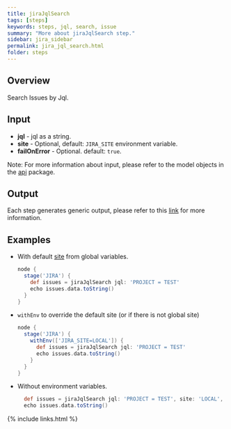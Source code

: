 ```yaml
---
title: jiraJqlSearch
tags: [steps]
keywords: steps, jql, search, issue
summary: "More about jiraJqlSearch step."
sidebar: jira_sidebar
permalink: jira_jql_search.html
folder: steps
---
```


## Overview

Search Issues by Jql.

## Input

* **jql** - jql as a string.
* **site** - Optional, default: `JIRA_SITE` environment variable.
* **failOnError** - Optional. default: `true`.

Note: For more information about input, please refer to the model objects in the [api](https://github.com/jenkinsci/jira-steps-plugin/tree/master/src/main/java/org/thoughtslive/jenkins/plugins/jira/api) package.

## Output

Each step generates generic output, please refer to this [link](config.html#common-response--error-handling) for more information.

## Examples

* With default [site](config#environment-variables) from global variables.

  ```groovy
  node {
    stage('JIRA') {
      def issues = jiraJqlSearch jql: 'PROJECT = TEST'
      echo issues.data.toString()
    }
  }
  ```
* `withEnv` to override the default site (or if there is not global site)

  ```groovy
  node {
    stage('JIRA') {
      withEnv(['JIRA_SITE=LOCAL']) {
        def issues = jiraJqlSearch jql: 'PROJECT = TEST'
        echo issues.data.toString()
      }
    }
  }
  ```
* Without environment variables.

  ```groovy
    def issues = jiraJqlSearch jql: 'PROJECT = TEST', site: 'LOCAL', failOnError: true
    echo issues.data.toString()
  ```

{% include links.html %}
